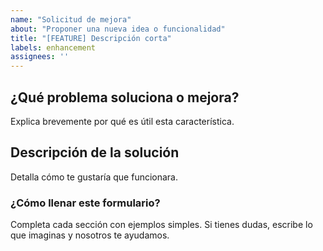 ```yaml
---
name: "Solicitud de mejora"
about: "Proponer una nueva idea o funcionalidad"
title: "[FEATURE] Descripción corta"
labels: enhancement
assignees: ''
---
```


## ¿Qué problema soluciona o mejora?
Explica brevemente por qué es útil esta característica.

## Descripción de la solución
Detalla cómo te gustaría que funcionara.

### ¿Cómo llenar este formulario?
Completa cada sección con ejemplos simples. Si tienes dudas, escribe lo que imaginas y nosotros te ayudamos.
